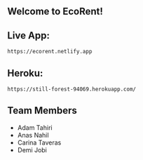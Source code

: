 ## Welcome to EcoRent!

## Live App:

```
https://ecorent.netlify.app
```

## Heroku:

```
https://still-forest-94069.herokuapp.com/
```


## Team Members

* Adam Tahiri
* Anas Nahil
* Carina Taveras
* Demi Jobi

